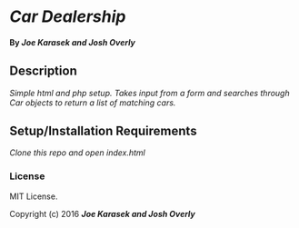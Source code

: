 # _Car Dealership_

#### By _**Joe Karasek and Josh Overly**_

## Description

_Simple html and php setup. Takes input from a form and searches through Car objects to return a list of matching cars._

## Setup/Installation Requirements

_Clone this repo and open index.html_


### License

MIT License.

Copyright (c) 2016 **_Joe Karasek and Josh Overly_**
